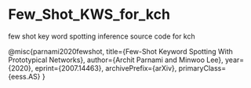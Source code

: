 # Few_Shot_KWS_for_kch
few shot key word spotting inference source code for kch


@misc{parnami2020fewshot,
    title={Few-Shot Keyword Spotting With Prototypical Networks},
    author={Archit Parnami and Minwoo Lee},
    year={2020},
    eprint={2007.14463},
    archivePrefix={arXiv},
    primaryClass={eess.AS}
}
